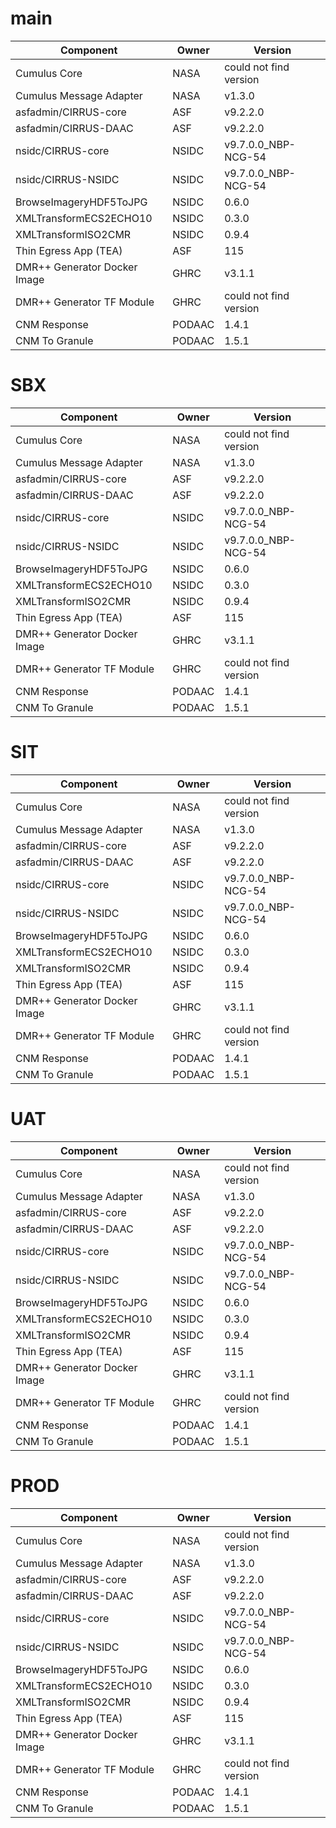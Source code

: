 # main

| Component | Owner | Version |
| -- | -- | -- |
| Cumulus Core | NASA | could not find version |
| Cumulus Message Adapter | NASA | v1.3.0 |
| asfadmin/CIRRUS-core | ASF | v9.2.2.0 |
| asfadmin/CIRRUS-DAAC | ASF | v9.2.2.0 |
| nsidc/CIRRUS-core | NSIDC | v9.7.0.0_NBP-NCG-54 |
| nsidc/CIRRUS-NSIDC | NSIDC | v9.7.0.0_NBP-NCG-54 |
| BrowseImageryHDF5ToJPG | NSIDC | 0.6.0 |
| XMLTransformECS2ECHO10 | NSIDC | 0.3.0 |
| XMLTransformISO2CMR | NSIDC | 0.9.4 |
| Thin Egress App (TEA) | ASF | 115 |
| DMR++ Generator Docker Image | GHRC | v3.1.1 |
| DMR++ Generator TF Module | GHRC | could not find version |
| CNM Response | PODAAC | 1.4.1 |
| CNM To Granule | PODAAC | 1.5.1 |

# SBX

| Component | Owner | Version |
| -- | -- | -- |
| Cumulus Core | NASA | could not find version |
| Cumulus Message Adapter | NASA | v1.3.0 |
| asfadmin/CIRRUS-core | ASF | v9.2.2.0 |
| asfadmin/CIRRUS-DAAC | ASF | v9.2.2.0 |
| nsidc/CIRRUS-core | NSIDC | v9.7.0.0_NBP-NCG-54 |
| nsidc/CIRRUS-NSIDC | NSIDC | v9.7.0.0_NBP-NCG-54 |
| BrowseImageryHDF5ToJPG | NSIDC | 0.6.0 |
| XMLTransformECS2ECHO10 | NSIDC | 0.3.0 |
| XMLTransformISO2CMR | NSIDC | 0.9.4 |
| Thin Egress App (TEA) | ASF | 115 |
| DMR++ Generator Docker Image | GHRC | v3.1.1 |
| DMR++ Generator TF Module | GHRC | could not find version |
| CNM Response | PODAAC | 1.4.1 |
| CNM To Granule | PODAAC | 1.5.1 |

# SIT

| Component | Owner | Version |
| -- | -- | -- |
| Cumulus Core | NASA | could not find version |
| Cumulus Message Adapter | NASA | v1.3.0 |
| asfadmin/CIRRUS-core | ASF | v9.2.2.0 |
| asfadmin/CIRRUS-DAAC | ASF | v9.2.2.0 |
| nsidc/CIRRUS-core | NSIDC | v9.7.0.0_NBP-NCG-54 |
| nsidc/CIRRUS-NSIDC | NSIDC | v9.7.0.0_NBP-NCG-54 |
| BrowseImageryHDF5ToJPG | NSIDC | 0.6.0 |
| XMLTransformECS2ECHO10 | NSIDC | 0.3.0 |
| XMLTransformISO2CMR | NSIDC | 0.9.4 |
| Thin Egress App (TEA) | ASF | 115 |
| DMR++ Generator Docker Image | GHRC | v3.1.1 |
| DMR++ Generator TF Module | GHRC | could not find version |
| CNM Response | PODAAC | 1.4.1 |
| CNM To Granule | PODAAC | 1.5.1 |

# UAT

| Component | Owner | Version |
| -- | -- | -- |
| Cumulus Core | NASA | could not find version |
| Cumulus Message Adapter | NASA | v1.3.0 |
| asfadmin/CIRRUS-core | ASF | v9.2.2.0 |
| asfadmin/CIRRUS-DAAC | ASF | v9.2.2.0 |
| nsidc/CIRRUS-core | NSIDC | v9.7.0.0_NBP-NCG-54 |
| nsidc/CIRRUS-NSIDC | NSIDC | v9.7.0.0_NBP-NCG-54 |
| BrowseImageryHDF5ToJPG | NSIDC | 0.6.0 |
| XMLTransformECS2ECHO10 | NSIDC | 0.3.0 |
| XMLTransformISO2CMR | NSIDC | 0.9.4 |
| Thin Egress App (TEA) | ASF | 115 |
| DMR++ Generator Docker Image | GHRC | v3.1.1 |
| DMR++ Generator TF Module | GHRC | could not find version |
| CNM Response | PODAAC | 1.4.1 |
| CNM To Granule | PODAAC | 1.5.1 |

# PROD

| Component | Owner | Version |
| -- | -- | -- |
| Cumulus Core | NASA | could not find version |
| Cumulus Message Adapter | NASA | v1.3.0 |
| asfadmin/CIRRUS-core | ASF | v9.2.2.0 |
| asfadmin/CIRRUS-DAAC | ASF | v9.2.2.0 |
| nsidc/CIRRUS-core | NSIDC | v9.7.0.0_NBP-NCG-54 |
| nsidc/CIRRUS-NSIDC | NSIDC | v9.7.0.0_NBP-NCG-54 |
| BrowseImageryHDF5ToJPG | NSIDC | 0.6.0 |
| XMLTransformECS2ECHO10 | NSIDC | 0.3.0 |
| XMLTransformISO2CMR | NSIDC | 0.9.4 |
| Thin Egress App (TEA) | ASF | 115 |
| DMR++ Generator Docker Image | GHRC | v3.1.1 |
| DMR++ Generator TF Module | GHRC | could not find version |
| CNM Response | PODAAC | 1.4.1 |
| CNM To Granule | PODAAC | 1.5.1 |